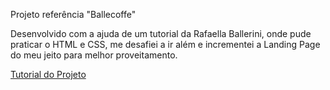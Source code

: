 Projeto referência "Ballecoffe"

Desenvolvido com a ajuda de um tutorial da Rafaella Ballerini, onde pude praticar o HTML e CSS, me desafiei a ir além e incrementei a Landing Page do meu jeito para melhor proveitamento.

<a href="https://www.youtube.com/watch?v=Lx_YsoMgP40" target="_blank">Tutorial do Projeto</a>